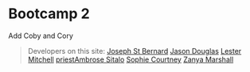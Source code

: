 <!-- Heading -->
# Bootcamp 2 
Add Coby and Cory


>Developers on this site: [Joseph St Bernard](josephstblove@gmail.com "Adi") [Jason Douglas](jasoncharlesdouglas@gmail.com) [Lester Mitchell](blestid@hotmail.com) [priestAmbrose Sitalo](alexey.sitalo@gmail.com) [Sophie Courtney](sophiecourtney36@gmail.com) [Zanya Marshall](zanyamar@gmail.com)
